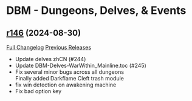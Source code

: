 # DBM - Dungeons, Delves, & Events

## [r146](https://github.com/DeadlyBossMods/DBM-Dungeons/tree/r146) (2024-08-30)
[Full Changelog](https://github.com/DeadlyBossMods/DBM-Dungeons/compare/r145...r146) [Previous Releases](https://github.com/DeadlyBossMods/DBM-Dungeons/releases)

- Update delves zhCN (#244)  
- Update DBM-Delves-WarWithin\_Mainline.toc (#245)  
- Fix several minor bugs across all dungeons  
    Finally added Darkflame Cleft trash module  
- fix win detection on awakening machine  
- Fix bad option key  
